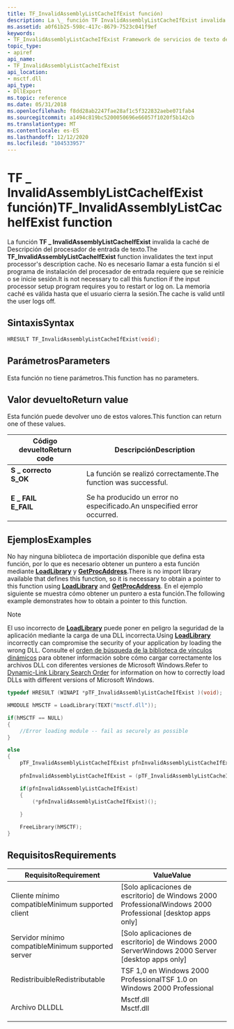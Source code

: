 ```yaml
---
title: TF_InvalidAssemblyListCacheIfExist función)
description: La \_ función TF InvalidAssemblyListCacheIfExist invalida la caché de Descripción del procesador de entrada de texto.
ms.assetid: a0f61b25-598c-417c-8679-7523c041f9ef
keywords:
- TF_InvalidAssemblyListCacheIfExist Framework de servicios de texto de función
topic_type:
- apiref
api_name:
- TF_InvalidAssemblyListCacheIfExist
api_location:
- msctf.dll
api_type:
- DllExport
ms.topic: reference
ms.date: 05/31/2018
ms.openlocfilehash: f8dd28ab2247fae28af1c5f322832aebe071fab4
ms.sourcegitcommit: a1494c819bc5200050696e66057f1020f5b142cb
ms.translationtype: MT
ms.contentlocale: es-ES
ms.lasthandoff: 12/12/2020
ms.locfileid: "104533957"
---
```

# <a name="tf_invalidassemblylistcacheifexist-function"></a><span data-ttu-id="ab1db-104">TF \_ InvalidAssemblyListCacheIfExist función)</span><span class="sxs-lookup"><span data-stu-id="ab1db-104">TF\_InvalidAssemblyListCacheIfExist function</span></span>

<span data-ttu-id="ab1db-105">La función **TF \_ InvalidAssemblyListCacheIfExist** invalida la caché de Descripción del procesador de entrada de texto.</span><span class="sxs-lookup"><span data-stu-id="ab1db-105">The **TF\_InvalidAssemblyListCacheIfExist** function invalidates the text input processor's description cache.</span></span> <span data-ttu-id="ab1db-106">No es necesario llamar a esta función si el programa de instalación del procesador de entrada requiere que se reinicie o se inicie sesión.</span><span class="sxs-lookup"><span data-stu-id="ab1db-106">It is not necessary to call this function if the input processor setup program requires you to restart or log on.</span></span> <span data-ttu-id="ab1db-107">La memoria caché es válida hasta que el usuario cierra la sesión.</span><span class="sxs-lookup"><span data-stu-id="ab1db-107">The cache is valid until the user logs off.</span></span>

## <a name="syntax"></a><span data-ttu-id="ab1db-108">Sintaxis</span><span class="sxs-lookup"><span data-stu-id="ab1db-108">Syntax</span></span>


```C++
HRESULT TF_InvalidAssemblyListCacheIfExist(void);
```



## <a name="parameters"></a><span data-ttu-id="ab1db-109">Parámetros</span><span class="sxs-lookup"><span data-stu-id="ab1db-109">Parameters</span></span>

<span data-ttu-id="ab1db-110">Esta función no tiene parámetros.</span><span class="sxs-lookup"><span data-stu-id="ab1db-110">This function has no parameters.</span></span>

## <a name="return-value"></a><span data-ttu-id="ab1db-111">Valor devuelto</span><span class="sxs-lookup"><span data-stu-id="ab1db-111">Return value</span></span>

<span data-ttu-id="ab1db-112">Esta función puede devolver uno de estos valores.</span><span class="sxs-lookup"><span data-stu-id="ab1db-112">This function can return one of these values.</span></span>



| <span data-ttu-id="ab1db-113">Código devuelto</span><span class="sxs-lookup"><span data-stu-id="ab1db-113">Return code</span></span>                                                                            | <span data-ttu-id="ab1db-114">Descripción</span><span class="sxs-lookup"><span data-stu-id="ab1db-114">Description</span></span>                               |
|----------------------------------------------------------------------------------------|-------------------------------------------|
| <dl> <span data-ttu-id="ab1db-115"><dt>**S \_ correcto**</dt></span><span class="sxs-lookup"><span data-stu-id="ab1db-115"><dt>**S\_OK**</dt></span></span> </dl>   | <span data-ttu-id="ab1db-116">La función se realizó correctamente.</span><span class="sxs-lookup"><span data-stu-id="ab1db-116">The function was successful.</span></span><br/>   |
| <dl> <span data-ttu-id="ab1db-117"><dt>**E \_ FAIL**</dt></span><span class="sxs-lookup"><span data-stu-id="ab1db-117"><dt>**E\_FAIL**</dt></span></span> </dl> | <span data-ttu-id="ab1db-118">Se ha producido un error no especificado.</span><span class="sxs-lookup"><span data-stu-id="ab1db-118">An unspecified error occurred.</span></span><br/> |



 

## <a name="examples"></a><span data-ttu-id="ab1db-119">Ejemplos</span><span class="sxs-lookup"><span data-stu-id="ab1db-119">Examples</span></span>

<span data-ttu-id="ab1db-120">No hay ninguna biblioteca de importación disponible que defina esta función, por lo que es necesario obtener un puntero a esta función mediante [**LoadLibrary**](/windows/desktop/api/libloaderapi/nf-libloaderapi-loadlibrarya) y [**GetProcAddress**](/windows/desktop/api/libloaderapi/nf-libloaderapi-getprocaddress).</span><span class="sxs-lookup"><span data-stu-id="ab1db-120">There is no import library available that defines this function, so it is necessary to obtain a pointer to this function using [**LoadLibrary**](/windows/desktop/api/libloaderapi/nf-libloaderapi-loadlibrarya) and [**GetProcAddress**](/windows/desktop/api/libloaderapi/nf-libloaderapi-getprocaddress).</span></span> <span data-ttu-id="ab1db-121">En el ejemplo siguiente se muestra cómo obtener un puntero a esta función.</span><span class="sxs-lookup"><span data-stu-id="ab1db-121">The following example demonstrates how to obtain a pointer to this function.</span></span>

> [!Note]  
> <span data-ttu-id="ab1db-122">El uso incorrecto de [**LoadLibrary**](/windows/desktop/api/libloaderapi/nf-libloaderapi-loadlibrarya) puede poner en peligro la seguridad de la aplicación mediante la carga de una DLL incorrecta.</span><span class="sxs-lookup"><span data-stu-id="ab1db-122">Using [**LoadLibrary**](/windows/desktop/api/libloaderapi/nf-libloaderapi-loadlibrarya) incorrectly can compromise the security of your application by loading the wrong DLL.</span></span> <span data-ttu-id="ab1db-123">Consulte el [orden de búsqueda de la biblioteca de vínculos dinámicos](/windows/desktop/Dlls/dynamic-link-library-search-order) para obtener información sobre cómo cargar correctamente los archivos DLL con diferentes versiones de Microsoft Windows.</span><span class="sxs-lookup"><span data-stu-id="ab1db-123">Refer to [Dynamic-Link Library Search Order](/windows/desktop/Dlls/dynamic-link-library-search-order) for information on how to correctly load DLLs with different versions of Microsoft Windows.</span></span>

 


```C++
typedef HRESULT (WINAPI *pTF_InvalidAssemblyListCacheIfExist )(void);

HMODULE hMSCTF = LoadLibrary(TEXT("msctf.dll"));

if(hMSCTF == NULL)
{
    //Error loading module -- fail as securely as possible 
}

else
{
    pTF_InvalidAssemblyListCacheIfExist pfnInvalidAssemblyListCacheIfExist;
    
    pfnInvalidAssemblyListCacheIfExist = (pTF_InvalidAssemblyListCacheIfExist )GetProcAddress(hMSCTF, "TF_InvalidAssemblyListCacheIfExist");

    if(pfnInvalidAssemblyListCacheIfExist)
    {
        (*pfnInvalidAssemblyListCacheIfExist)();
       
    }

    FreeLibrary(hMSCTF);
}
```



## <a name="requirements"></a><span data-ttu-id="ab1db-124">Requisitos</span><span class="sxs-lookup"><span data-stu-id="ab1db-124">Requirements</span></span>



| <span data-ttu-id="ab1db-125">Requisito</span><span class="sxs-lookup"><span data-stu-id="ab1db-125">Requirement</span></span> | <span data-ttu-id="ab1db-126">Value</span><span class="sxs-lookup"><span data-stu-id="ab1db-126">Value</span></span> |
|-------------------------------------|--------------------------------------------------------------------------------------|
| <span data-ttu-id="ab1db-127">Cliente mínimo compatible</span><span class="sxs-lookup"><span data-stu-id="ab1db-127">Minimum supported client</span></span><br/> | <span data-ttu-id="ab1db-128">\[Solo aplicaciones de escritorio\] de Windows 2000 Professional</span><span class="sxs-lookup"><span data-stu-id="ab1db-128">Windows 2000 Professional \[desktop apps only\]</span></span><br/>                           |
| <span data-ttu-id="ab1db-129">Servidor mínimo compatible</span><span class="sxs-lookup"><span data-stu-id="ab1db-129">Minimum supported server</span></span><br/> | <span data-ttu-id="ab1db-130">\[Solo aplicaciones de escritorio\] de Windows 2000 Server</span><span class="sxs-lookup"><span data-stu-id="ab1db-130">Windows 2000 Server \[desktop apps only\]</span></span><br/>                                 |
| <span data-ttu-id="ab1db-131">Redistribuible</span><span class="sxs-lookup"><span data-stu-id="ab1db-131">Redistributable</span></span><br/>          | <span data-ttu-id="ab1db-132">TSF 1,0 en Windows 2000 Professional</span><span class="sxs-lookup"><span data-stu-id="ab1db-132">TSF 1.0 on Windows 2000 Professional</span></span><br/>                                      |
| <span data-ttu-id="ab1db-133">Archivo DLL</span><span class="sxs-lookup"><span data-stu-id="ab1db-133">DLL</span></span><br/>                      | <dl> <span data-ttu-id="ab1db-134"><dt>Msctf.dll</dt></span><span class="sxs-lookup"><span data-stu-id="ab1db-134"><dt>Msctf.dll</dt></span></span> </dl> |



 

